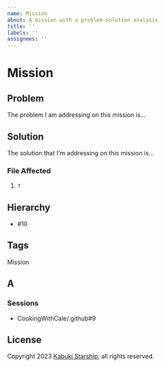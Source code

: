 ```yaml
---
name: Mission
about: A mission with a problem-solution analysis
title: ''
labels: ''
assignees: ''
---
```

# Mission

## Problem

The problem I am addressing on this mission is...

## Solution

The solution that I'm addressing on this mission is...

### File Affected

1. `?`

## Hierarchy

* #10

## Tags

Mission

## A



### Sessions

* CookingWithCale/.github#9

## License

Copyright 2023 [Kabuki Starship](https://kabukistarship.com); all rights reserved.

